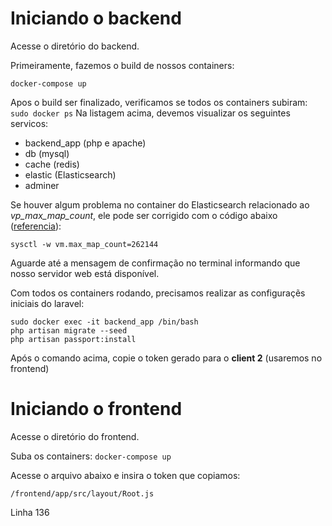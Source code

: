 # Iniciando o backend #

Acesse o diretório do backend.

Primeiramente, fazemos o build de nossos containers:

```docker-compose up```

Apos o build ser finalizado, verificamos se todos os containers subiram:
``` sudo docker ps```
Na listagem acima, devemos visualizar os seguintes servicos:

* backend_app (php e apache)
* db (mysql)
* cache (redis)
* elastic (Elasticsearch)
* adminer

Se houver algum problema no container do Elasticsearch relacionado ao *vp_max_map_count*, ele pode ser corrigido com o código abaixo ([referencia](https://www.elastic.co/guide/en/elasticsearch/reference/current/docker.html)):
```
sysctl -w vm.max_map_count=262144
```
Aguarde até a mensagem de confirmação no terminal informando que nosso servidor web está disponível.

Com todos os containers rodando, precisamos realizar as configuraçẽs iniciais do laravel:
```
sudo docker exec -it backend_app /bin/bash
php artisan migrate --seed
php artisan passport:install
```
Após o comando acima, copie o token gerado para o **client 2** (usaremos no frontend)

# Iniciando o frontend #

Acesse o diretório do frontend.

Suba os containers:
```docker-compose up```

Acesse o arquivo abaixo e insira o token que copiamos:

```
/frontend/app/src/layout/Root.js
```
Linha 136 